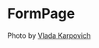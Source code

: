 # FormPage

Photo by <a href="https://www.pexels.com/photo/crop-female-freelancer-using-laptop-at-table-at-home-4050312/">Vlada Karpovich</a>